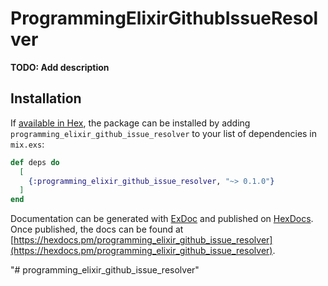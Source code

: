 # ProgrammingElixirGithubIssueResolver

**TODO: Add description**

## Installation

If [available in Hex](https://hex.pm/docs/publish), the package can be installed
by adding `programming_elixir_github_issue_resolver` to your list of dependencies in `mix.exs`:

```elixir
def deps do
  [
    {:programming_elixir_github_issue_resolver, "~> 0.1.0"}
  ]
end
```

Documentation can be generated with [ExDoc](https://github.com/elixir-lang/ex_doc)
and published on [HexDocs](https://hexdocs.pm). Once published, the docs can
be found at [https://hexdocs.pm/programming_elixir_github_issue_resolver](https://hexdocs.pm/programming_elixir_github_issue_resolver).

"# programming_elixir_github_issue_resolver" 
